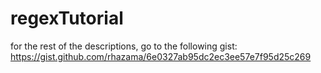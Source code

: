 # regexTutorial
for the rest of the descriptions, go to the following gist: https://gist.github.com/rhazama/6e0327ab95dc2ec3ee57e7f95d25c269
